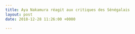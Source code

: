 ```yaml
---
title: Aya Nakamura réagit aux critiques des Sénégalais
layout: post
date: 2018-12-28 11:26:00 +0000

---
```

